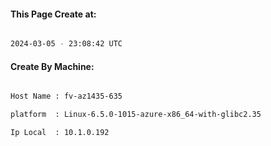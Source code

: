 
   
#### This Page Create at:

```bash

2024-03-05 - 23:08:42 UTC

```

#### Create By Machine:

```bash

Host Name : fv-az1435-635

platform  : Linux-6.5.0-1015-azure-x86_64-with-glibc2.35

Ip Local  : 10.1.0.192

```

